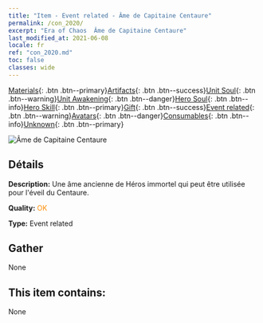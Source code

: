 ```yaml
---
title: "Item - Event related - Âme de Capitaine Centaure"
permalink: /con_2020/
excerpt: "Era of Chaos  Âme de Capitaine Centaure"
last_modified_at: 2021-06-08
locale: fr
ref: "con_2020.md"
toc: false
classes: wide
---
```

 [Materials](/ItemsFR/){: .btn .btn--primary}[Artifacts](/ItemsFR/Artifacts/){: .btn .btn--success}[Unit Soul](/ItemsFR/UnitSoul/){: .btn .btn--warning}[Unit Awakening](/ItemsFR/UnitAwakening/){: .btn .btn--danger}[Hero Soul](/ItemsFR/HeroSoul/){: .btn .btn--info}[Hero Skill](/ItemsFR/HeroSkill/){: .btn .btn--primary}[Gift](/ItemsFR/Gift/){: .btn .btn--success}[Event related](/ItemsFR/Events/){: .btn .btn--warning}[Avatars](/ItemsFR/Avatars/){: .btn .btn--danger}[Consumables](/ItemsFR/Consumables/){: .btn .btn--info}[Unknown](/ItemsFR/Unknown/){: .btn .btn--primary}

 ![Âme de Capitaine Centaure](/images/t/juexing_201.png)

## Détails
 **Description:** Une âme ancienne de Héros immortel qui peut être utilisée pour l'éveil du Centaure.

 **Quality:** <span style="color: #FF8C00">OK</span>

 **Type:** Event related

## Gather

  None

## This item contains:

  None

